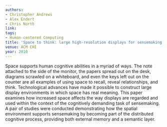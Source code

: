 ```yaml
---
authors:
- Christopher Andrews
- Alex Endert
- Chris North
link:
tags:
- Human-centered Computing
title: 'Space to think: large high-resolution displays for sensemaking.'
venue: ACM CHI
year: 2010
---
```

Space supports human cognitive abilities in a myriad of ways. The note attached to the side of the monitor, the papers spread out on the desk, diagrams scrawled on a whiteboard, and even the keys left out on the counter are all examples of using space to recall, reveal relationships, and think. Technological advances have made it possible to construct large display environments in which space has real meaning. This paper examines how increased space affects the way displays are regarded and used within the context of the cognitively demanding task of sensemaking. A pair of studies were conducted demonstrating how the spatial environment supports sensemaking by becoming part of the distributed cognitive process, providing both external memory and a semantic layer.